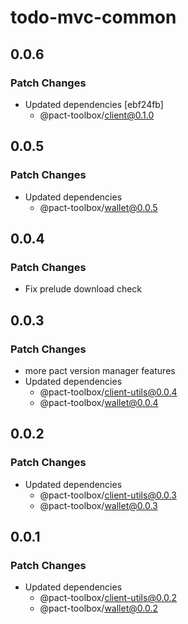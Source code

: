# todo-mvc-common

## 0.0.6

### Patch Changes

- Updated dependencies [ebf24fb]
  - @pact-toolbox/client@0.1.0

## 0.0.5

### Patch Changes

- Updated dependencies
  - @pact-toolbox/wallet@0.0.5

## 0.0.4

### Patch Changes

- Fix prelude download check

## 0.0.3

### Patch Changes

- more pact version manager features
- Updated dependencies
  - @pact-toolbox/client-utils@0.0.4
  - @pact-toolbox/wallet@0.0.4

## 0.0.2

### Patch Changes

- Updated dependencies
  - @pact-toolbox/client-utils@0.0.3
  - @pact-toolbox/wallet@0.0.3

## 0.0.1

### Patch Changes

- Updated dependencies
  - @pact-toolbox/client-utils@0.0.2
  - @pact-toolbox/wallet@0.0.2
